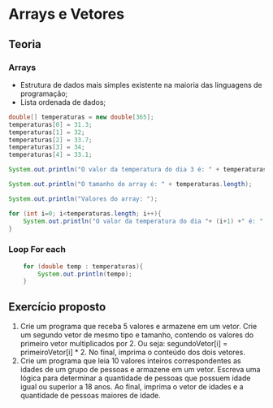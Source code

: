 # Arrays e Vetores
## Teoria
### Arrays
- Estrutura de dados mais simples existente na maioria das linguagens de programação;
- Lista ordenada de dados;
```java
double[] temperaturas = new double[365];
temperaturas[0] = 31.3;
temperaturas[1] = 32;
temperaturas[2] = 33.7;
temperaturas[3] = 34;
temperaturas[4] = 33.1;

System.out.println("O valor da temperatura do dia 3 é: " + temperaturas[2]);

System.out.println("O tamanho do array é: " + temperaturas.length);

System.out.println("Valores do array: ");

for (int i=0; i<temperaturas.length; i++){
    System.out.println("O valor da temperatura do dia "+ (i+1) +" é: " + temperaturas[i]);
}
```
### Loop For each
```java
    for (double temp : temperaturas){
        System.out.println(tempo);
    }
```
## Exercício proposto
1) Crie um programa que receba 5 valores e armazene em um vetor. Crie um segundo vetor de mesmo tipo e tamanho, contendo os valores do primeiro vetor multiplicados por 2. Ou seja: segundoVetor[i] = primeiroVetor[i] * 2. No final, imprima o conteúdo dos dois vetores.
2) Crie um programa que leia 10 valores inteiros correspondentes as idades de um grupo de pessoas e armazene em um vetor. Escreva uma lógica para determinar a quantidade de pessoas que possuem idade igual ou superior a 18 anos. Ao final, imprima o vetor de idades e a quantidade de pessoas maiores de idade.